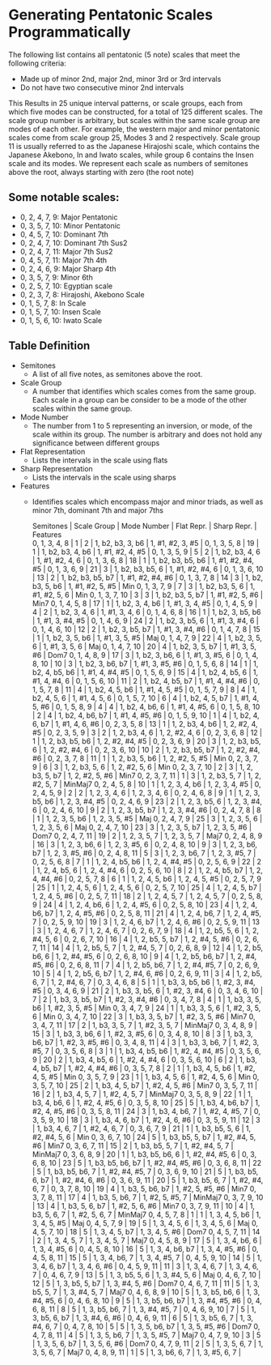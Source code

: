 # Generating Pentatonic Scales Programmatically

The following list contains all pentatonic (5 note) scales that meet the following criteria:

  * Made up of minor 2nd, major 2nd, minor 3rd or 3rd intervals
  * Do not have two consecutive minor 2nd intervals

This Results in 25 unique interval patterns, or scale groups, each from which five modes can be constructed, for
a total of 125 different scales. The scale group number is arbitrary, but scales within the same scale group are 
modes of each other. For example, the western major and minor pentatonic scales come from scale group 25, 
Modes 3 and 2 respectively. Scale group 11 is usually referred to as the Japanese Hirajoshi scale, which contains 
the Japanese Akebono, In and Iwato scales, while group 6 contains the Insen scale and its modes.
We represent each scale as numbers of semitones above the root, always starting with zero (the root note)

## Some notable scales:

* 0, 2, 4, 7, 9: Major Pentatonic
* 0, 3, 5, 7, 10: Minor Pentatonic
* 0, 4, 5, 7, 10: Dominant 7th
* 0, 2, 4, 7, 10: Dominant 7th Sus2
* 0, 2, 4, 7, 11: Major 7th Sus2
* 0, 4, 5, 7, 11: Major 7th 4th
* 0, 2, 4, 6, 9: Major Sharp 4th
* 0, 3, 5, 7, 9: Minor 6th
* 0, 2, 5, 7, 10: Egyptian scale	
* 0, 2, 3, 7, 8: Hirajoshi, Akebono Scale
* 0, 1, 5, 7, 8: In Scale
* 0, 1, 5, 7, 10: Insen Scale
* 0, 1, 5, 6, 10: Iwato Scale


## Table Definition

* Semitones
  * A list of all five notes, as semitones above the root.
* Scale Group
  * A number that identifies which scales comes from the same group. Each scale in a group can be consider
    to be a mode of the other scales within the same group.
* Mode Number
  * The number from 1 to 5 representing an inversion, or mode, of the scale within its group.
    The number is arbitrary and does not hold any significance between different groups
* Flat Representation
  * Lists the intervals in the scale using flats
* Sharp Representation
  * Lists the intervals in the scale using sharps
* Features
  * Identifies scales which encompass major and minor triads, as well as minor 7th, dominant 7th and major 7ths	
    
	Semitones       | Scale Group  | Mode Number  | Flat Repr.         | Sharp Repr.        | Features          
	0, 1, 3, 4, 8   | 1            | 2            | 1, b2, b3, 3, b6   | 1, #1, #2, 3, #5   | 
	0, 1, 3, 5, 8   | 19           | 1            | 1, b2, b3, 4, b6   | 1, #1, #2, 4, #5   | 
	0, 1, 3, 5, 9   | 5            | 2            | 1, b2, b3, 4, 6    | 1, #1, #2, 4, 6    | 
	0, 1, 3, 6, 8   | 18           | 1            | 1, b2, b3, b5, b6  | 1, #1, #2, #4, #5  | 
	0, 1, 3, 6, 9   | 21           | 3            | 1, b2, b3, b5, 6   | 1, #1, #2, #4, 6   | 
	0, 1, 3, 6, 10  | 13           | 2            | 1, b2, b3, b5, b7  | 1, #1, #2, #4, #6  | 
	0, 1, 3, 7, 8   | 14           | 3            | 1, b2, b3, 5, b6   | 1, #1, #2, 5, #5   | Min
	0, 1, 3, 7, 9   | 7            | 3            | 1, b2, b3, 5, 6    | 1, #1, #2, 5, 6    | Min
	0, 1, 3, 7, 10  | 3            | 3            | 1, b2, b3, 5, b7   | 1, #1, #2, 5, #6   | Min7
	0, 1, 4, 5, 8   | 17           | 1            | 1, b2, 3, 4, b6    | 1, #1, 3, 4, #5    | 
	0, 1, 4, 5, 9   | 4            | 2            | 1, b2, 3, 4, 6     | 1, #1, 3, 4, 6     | 
	0, 1, 4, 6, 8   | 16           | 1            | 1, b2, 3, b5, b6   | 1, #1, 3, #4, #5   | 
	0, 1, 4, 6, 9   | 24           | 2            | 1, b2, 3, b5, 6    | 1, #1, 3, #4, 6    | 
	0, 1, 4, 6, 10  | 12           | 2            | 1, b2, 3, b5, b7   | 1, #1, 3, #4, #6   | 
	0, 1, 4, 7, 8   | 15           | 1            | 1, b2, 3, 5, b6    | 1, #1, 3, 5, #5    | Maj
	0, 1, 4, 7, 9   | 22           | 4            | 1, b2, 3, 5, 6     | 1, #1, 3, 5, 6     | Maj
	0, 1, 4, 7, 10  | 20           | 4            | 1, b2, 3, 5, b7    | 1, #1, 3, 5, #6    | Dom7
	0, 1, 4, 8, 9   | 17           | 3            | 1, b2, 3, b6, 6    | 1, #1, 3, #5, 6    | 
	0, 1, 4, 8, 10  | 10           | 3            | 1, b2, 3, b6, b7   | 1, #1, 3, #5, #6   | 
	0, 1, 5, 6, 8   | 14           | 1            | 1, b2, 4, b5, b6   | 1, #1, 4, #4, #5   | 
	0, 1, 5, 6, 9   | 15           | 4            | 1, b2, 4, b5, 6    | 1, #1, 4, #4, 6    | 
	0, 1, 5, 6, 10  | 11           | 2            | 1, b2, 4, b5, b7   | 1, #1, 4, #4, #6   | 
	0, 1, 5, 7, 8   | 11           | 4            | 1, b2, 4, 5, b6    | 1, #1, 4, 5, #5    | 
	0, 1, 5, 7, 9   | 8            | 4            | 1, b2, 4, 5, 6     | 1, #1, 4, 5, 6     | 
	0, 1, 5, 7, 10  | 6            | 4            | 1, b2, 4, 5, b7    | 1, #1, 4, 5, #6    | 
	0, 1, 5, 8, 9   | 4            | 4            | 1, b2, 4, b6, 6    | 1, #1, 4, #5, 6    | 
	0, 1, 5, 8, 10  | 2            | 4            | 1, b2, 4, b6, b7   | 1, #1, 4, #5, #6   | 
	0, 1, 5, 9, 10  | 1            | 4            | 1, b2, 4, 6, b7    | 1, #1, 4, 6, #6    | 
	0, 2, 3, 5, 8   | 13           | 1            | 1, 2, b3, 4, b6    | 1, 2, #2, 4, #5    | 
	0, 2, 3, 5, 9   | 3            | 2            | 1, 2, b3, 4, 6     | 1, 2, #2, 4, 6     | 
	0, 2, 3, 6, 8   | 12           | 1            | 1, 2, b3, b5, b6   | 1, 2, #2, #4, #5   | 
	0, 2, 3, 6, 9   | 20           | 3            | 1, 2, b3, b5, 6    | 1, 2, #2, #4, 6    | 
	0, 2, 3, 6, 10  | 10           | 2            | 1, 2, b3, b5, b7   | 1, 2, #2, #4, #6   | 
	0, 2, 3, 7, 8   | 11           | 1            | 1, 2, b3, 5, b6    | 1, 2, #2, 5, #5    | Min
	0, 2, 3, 7, 9   | 6            | 3            | 1, 2, b3, 5, 6     | 1, 2, #2, 5, 6     | Min
	0, 2, 3, 7, 10  | 2            | 3            | 1, 2, b3, 5, b7    | 1, 2, #2, 5, #6    | Min7
	0, 2, 3, 7, 11  | 1            | 3            | 1, 2, b3, 5, 7     | 1, 2, #2, 5, 7     | MinMaj7
	0, 2, 4, 5, 8   | 10           | 1            | 1, 2, 3, 4, b6     | 1, 2, 3, 4, #5     | 
	0, 2, 4, 5, 9   | 2            | 2            | 1, 2, 3, 4, 6      | 1, 2, 3, 4, 6      | 
	0, 2, 4, 6, 8   | 9            | 1            | 1, 2, 3, b5, b6    | 1, 2, 3, #4, #5    | 
	0, 2, 4, 6, 9   | 23           | 2            | 1, 2, 3, b5, 6     | 1, 2, 3, #4, 6     | 
	0, 2, 4, 6, 10  | 9            | 2            | 1, 2, 3, b5, b7    | 1, 2, 3, #4, #6    | 
	0, 2, 4, 7, 8   | 8            | 1            | 1, 2, 3, 5, b6     | 1, 2, 3, 5, #5     | Maj
	0, 2, 4, 7, 9   | 25           | 3            | 1, 2, 3, 5, 6      | 1, 2, 3, 5, 6      | Maj
	0, 2, 4, 7, 10  | 23           | 3            | 1, 2, 3, 5, b7     | 1, 2, 3, 5, #6     | Dom7
	0, 2, 4, 7, 11  | 19           | 2            | 1, 2, 3, 5, 7      | 1, 2, 3, 5, 7      | Maj7
	0, 2, 4, 8, 9   | 16           | 3            | 1, 2, 3, b6, 6     | 1, 2, 3, #5, 6     | 
	0, 2, 4, 8, 10  | 9            | 3            | 1, 2, 3, b6, b7    | 1, 2, 3, #5, #6    | 
	0, 2, 4, 8, 11  | 5            | 3            | 1, 2, 3, b6, 7     | 1, 2, 3, #5, 7     | 
	0, 2, 5, 6, 8   | 7            | 1            | 1, 2, 4, b5, b6    | 1, 2, 4, #4, #5    | 
	0, 2, 5, 6, 9   | 22           | 2            | 1, 2, 4, b5, 6     | 1, 2, 4, #4, 6     | 
	0, 2, 5, 6, 10  | 8            | 2            | 1, 2, 4, b5, b7    | 1, 2, 4, #4, #6    | 
	0, 2, 5, 7, 8   | 6            | 1            | 1, 2, 4, 5, b6     | 1, 2, 4, 5, #5     | 
	0, 2, 5, 7, 9   | 25           | 1            | 1, 2, 4, 5, 6      | 1, 2, 4, 5, 6      | 
	0, 2, 5, 7, 10  | 25           | 4            | 1, 2, 4, 5, b7     | 1, 2, 4, 5, #6     | 
	0, 2, 5, 7, 11  | 18           | 2            | 1, 2, 4, 5, 7      | 1, 2, 4, 5, 7      | 
	0, 2, 5, 8, 9   | 24           | 4            | 1, 2, 4, b6, 6     | 1, 2, 4, #5, 6     | 
	0, 2, 5, 8, 10  | 23           | 4            | 1, 2, 4, b6, b7    | 1, 2, 4, #5, #6    | 
	0, 2, 5, 8, 11  | 21           | 4            | 1, 2, 4, b6, 7     | 1, 2, 4, #5, 7     | 
	0, 2, 5, 9, 10  | 19           | 3            | 1, 2, 4, 6, b7     | 1, 2, 4, 6, #6     | 
	0, 2, 5, 9, 11  | 13           | 3            | 1, 2, 4, 6, 7      | 1, 2, 4, 6, 7      | 
	0, 2, 6, 7, 9   | 18           | 4            | 1, 2, b5, 5, 6     | 1, 2, #4, 5, 6     | 
	0, 2, 6, 7, 10  | 16           | 4            | 1, 2, b5, 5, b7    | 1, 2, #4, 5, #6    | 
	0, 2, 6, 7, 11  | 14           | 4            | 1, 2, b5, 5, 7     | 1, 2, #4, 5, 7     | 
	0, 2, 6, 8, 9   | 12           | 4            | 1, 2, b5, b6, 6    | 1, 2, #4, #5, 6    | 
	0, 2, 6, 8, 10  | 9            | 4            | 1, 2, b5, b6, b7   | 1, 2, #4, #5, #6   | 
	0, 2, 6, 8, 11  | 7            | 4            | 1, 2, b5, b6, 7    | 1, 2, #4, #5, 7    | 
	0, 2, 6, 9, 10  | 5            | 4            | 1, 2, b5, 6, b7    | 1, 2, #4, 6, #6    | 
	0, 2, 6, 9, 11  | 3            | 4            | 1, 2, b5, 6, 7     | 1, 2, #4, 6, 7     | 
	0, 3, 4, 6, 8   | 5            | 1            | 1, b3, 3, b5, b6   | 1, #2, 3, #4, #5   | 
	0, 3, 4, 6, 9   | 21           | 2            | 1, b3, 3, b5, 6    | 1, #2, 3, #4, 6    | 
	0, 3, 4, 6, 10  | 7            | 2            | 1, b3, 3, b5, b7   | 1, #2, 3, #4, #6   | 
	0, 3, 4, 7, 8   | 4            | 1            | 1, b3, 3, 5, b6    | 1, #2, 3, 5, #5    | Min
	0, 3, 4, 7, 9   | 24           | 1            | 1, b3, 3, 5, 6     | 1, #2, 3, 5, 6     | Min
	0, 3, 4, 7, 10  | 22           | 3            | 1, b3, 3, 5, b7    | 1, #2, 3, 5, #6    | Min7
	0, 3, 4, 7, 11  | 17           | 2            | 1, b3, 3, 5, 7     | 1, #2, 3, 5, 7     | MinMaj7
	0, 3, 4, 8, 9   | 15           | 3            | 1, b3, 3, b6, 6    | 1, #2, 3, #5, 6    | 
	0, 3, 4, 8, 10  | 8            | 3            | 1, b3, 3, b6, b7   | 1, #2, 3, #5, #6   | 
	0, 3, 4, 8, 11  | 4            | 3            | 1, b3, 3, b6, 7    | 1, #2, 3, #5, 7    | 
	0, 3, 5, 6, 8   | 3            | 1            | 1, b3, 4, b5, b6   | 1, #2, 4, #4, #5   | 
	0, 3, 5, 6, 9   | 20           | 2            | 1, b3, 4, b5, 6    | 1, #2, 4, #4, 6    | 
	0, 3, 5, 6, 10  | 6            | 2            | 1, b3, 4, b5, b7   | 1, #2, 4, #4, #6   | 
	0, 3, 5, 7, 8   | 2            | 1            | 1, b3, 4, 5, b6    | 1, #2, 4, 5, #5    | Min
	0, 3, 5, 7, 9   | 23           | 1            | 1, b3, 4, 5, 6     | 1, #2, 4, 5, 6     | Min
	0, 3, 5, 7, 10  | 25           | 2            | 1, b3, 4, 5, b7    | 1, #2, 4, 5, #6    | Min7
	0, 3, 5, 7, 11  | 16           | 2            | 1, b3, 4, 5, 7     | 1, #2, 4, 5, 7     | MinMaj7
	0, 3, 5, 8, 9   | 22           | 1            | 1, b3, 4, b6, 6    | 1, #2, 4, #5, 6    | 
	0, 3, 5, 8, 10  | 25           | 5            | 1, b3, 4, b6, b7   | 1, #2, 4, #5, #6   | 
	0, 3, 5, 8, 11  | 24           | 3            | 1, b3, 4, b6, 7    | 1, #2, 4, #5, 7    | 
	0, 3, 5, 9, 10  | 18           | 3            | 1, b3, 4, 6, b7    | 1, #2, 4, 6, #6    | 
	0, 3, 5, 9, 11  | 12           | 3            | 1, b3, 4, 6, 7     | 1, #2, 4, 6, 7     | 
	0, 3, 6, 7, 9   | 21           | 1            | 1, b3, b5, 5, 6    | 1, #2, #4, 5, 6    | Min
	0, 3, 6, 7, 10  | 24           | 5            | 1, b3, b5, 5, b7   | 1, #2, #4, 5, #6   | Min7
	0, 3, 6, 7, 11  | 15           | 2            | 1, b3, b5, 5, 7    | 1, #2, #4, 5, 7    | MinMaj7
	0, 3, 6, 8, 9   | 20           | 1            | 1, b3, b5, b6, 6   | 1, #2, #4, #5, 6   | 
	0, 3, 6, 8, 10  | 23           | 5            | 1, b3, b5, b6, b7  | 1, #2, #4, #5, #6  | 
	0, 3, 6, 8, 11  | 22           | 5            | 1, b3, b5, b6, 7   | 1, #2, #4, #5, 7   | 
	0, 3, 6, 9, 10  | 21           | 5            | 1, b3, b5, 6, b7   | 1, #2, #4, 6, #6   | 
	0, 3, 6, 9, 11  | 20           | 5            | 1, b3, b5, 6, 7    | 1, #2, #4, 6, 7    | 
	0, 3, 7, 8, 10  | 19           | 4            | 1, b3, 5, b6, b7   | 1, #2, 5, #5, #6   | Min7
	0, 3, 7, 8, 11  | 17           | 4            | 1, b3, 5, b6, 7    | 1, #2, 5, #5, 7    | MinMaj7
	0, 3, 7, 9, 10  | 13           | 4            | 1, b3, 5, 6, b7    | 1, #2, 5, 6, #6    | Min7
	0, 3, 7, 9, 11  | 10           | 4            | 1, b3, 5, 6, 7     | 1, #2, 5, 6, 7     | MinMaj7
	0, 4, 5, 7, 8   | 1            | 1            | 1, 3, 4, 5, b6     | 1, 3, 4, 5, #5     | Maj
	0, 4, 5, 7, 9   | 19           | 5            | 1, 3, 4, 5, 6      | 1, 3, 4, 5, 6      | Maj
	0, 4, 5, 7, 10  | 18           | 5            | 1, 3, 4, 5, b7     | 1, 3, 4, 5, #6     | Dom7
	0, 4, 5, 7, 11  | 14           | 2            | 1, 3, 4, 5, 7      | 1, 3, 4, 5, 7      | Maj7
	0, 4, 5, 8, 9   | 17           | 5            | 1, 3, 4, b6, 6     | 1, 3, 4, #5, 6     | 
	0, 4, 5, 8, 10  | 16           | 5            | 1, 3, 4, b6, b7    | 1, 3, 4, #5, #6    | 
	0, 4, 5, 8, 11  | 15           | 5            | 1, 3, 4, b6, 7     | 1, 3, 4, #5, 7     | 
	0, 4, 5, 9, 10  | 14           | 5            | 1, 3, 4, 6, b7     | 1, 3, 4, 6, #6     | 
	0, 4, 5, 9, 11  | 11           | 3            | 1, 3, 4, 6, 7      | 1, 3, 4, 6, 7      | 
	0, 4, 6, 7, 9   | 13           | 5            | 1, 3, b5, 5, 6     | 1, 3, #4, 5, 6     | Maj
	0, 4, 6, 7, 10  | 12           | 5            | 1, 3, b5, 5, b7    | 1, 3, #4, 5, #6    | Dom7
	0, 4, 6, 7, 11  | 11           | 5            | 1, 3, b5, 5, 7     | 1, 3, #4, 5, 7     | Maj7
	0, 4, 6, 8, 9   | 10           | 5            | 1, 3, b5, b6, 6    | 1, 3, #4, #5, 6    | 
	0, 4, 6, 8, 10  | 9            | 5            | 1, 3, b5, b6, b7   | 1, 3, #4, #5, #6   | 
	0, 4, 6, 8, 11  | 8            | 5            | 1, 3, b5, b6, 7    | 1, 3, #4, #5, 7    | 
	0, 4, 6, 9, 10  | 7            | 5            | 1, 3, b5, 6, b7    | 1, 3, #4, 6, #6    | 
	0, 4, 6, 9, 11  | 6            | 5            | 1, 3, b5, 6, 7     | 1, 3, #4, 6, 7     | 
	0, 4, 7, 8, 10  | 5            | 5            | 1, 3, 5, b6, b7    | 1, 3, 5, #5, #6    | Dom7
	0, 4, 7, 8, 11  | 4            | 5            | 1, 3, 5, b6, 7     | 1, 3, 5, #5, 7     | Maj7
	0, 4, 7, 9, 10  | 3            | 5            | 1, 3, 5, 6, b7     | 1, 3, 5, 6, #6     | Dom7
	0, 4, 7, 9, 11  | 2            | 5            | 1, 3, 5, 6, 7      | 1, 3, 5, 6, 7      | Maj7
	0, 4, 8, 9, 11  | 1            | 5            | 1, 3, b6, 6, 7     | 1, 3, #5, 6, 7     | 
